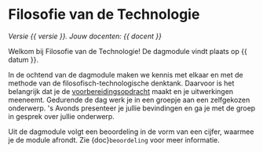 # Filosofie van de Technologie

<!-- Deze regel niet wijzigen! -->
*Versie {{ versie }}. Jouw docenten: {{ docent }}*

Welkom bij Filosofie van de Technologie! De dagmodule vindt plaats op {{ datum }}. 

In de ochtend van de dagmodule maken we kennis met elkaar en met de methode van de filosofisch-technologische denktank. Daarvoor is het belangrijk dat je de [voorbereidingsopdracht](voorbereiding.md) maakt en je uitwerkingen meeneemt. Gedurende de dag werk je in een groepje aan een zelfgekozen onderwerp. 's Avonds presenteer je jullie bevindingen en ga je met de groep in gesprek over jullie onderwerp.

Uit de dagmodule volgt een beoordeling in de vorm van een cijfer, waarmee je de module afrondt. Zie {doc}`beoordeling` voor meer informatie.

```{tableofcontents}
```

